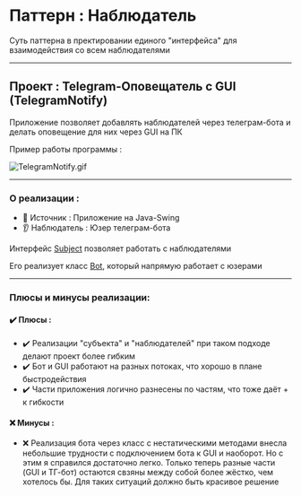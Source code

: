 # Паттерн : Наблюдатель

Суть паттерна в пректировании единого "интерфейса" для взаимодействия со всем наблюдателями

----

## Проект : Telegram-Оповещатель с GUI (TelegramNotify)

Приложение позволяет добавлять наблюдателей через телеграм-бота и делать оповещение для них через GUI на ПК

Пример работы программы :

![TelegramNotify.gif](https://raw.githubusercontent.com/andybeardness/Learning-OOP/main/imgs/TelegramNotify.gif)

----

### О реализации :

- 👄 Источник : Приложение на Java-Swing
- 👂 Наблюдатель : Юзер телеграм-бота

Интерфейс [Subject](https://github.com/andybeardness/Learning-OOP/blob/main/02-Observer-TelegramNotify/src/TGBot/Subject.java) позволяет работать с наблюдателями

Его реализует класс [Bot](https://github.com/andybeardness/Learning-OOP/blob/main/02-Observer-TelegramNotify/src/TGBot/Bot.java), который напрямую работает с юзерами

----

### Плюсы и минусы реализации:

#### ✔️ Плюсы :

- ✔️ Реализации "субъекта" и "наблюдателей" при таком подходе делают проект более гибким
- ✔️ Бот и GUI работают на разных потоках, что хорошо в плане быстродействия
- ✔️ Части приложения логично разнесены по частям, что тоже даёт + к гибкости

#### ❌ Минусы :

- ❌ Реализация бота через класс с нестатическими методами внесла небольшие трудности с подключением бота к GUI и наоборот. Но с этим я справился достаточно легко. Только теперь разные части (GUI и ТГ-бот) остаются свзяны между собой более жёстко, чем хотелось бы. Для таких ситуаций должно быть красивое решение

	